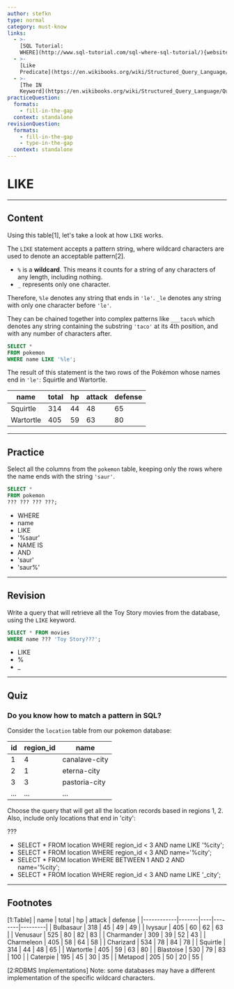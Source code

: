 ```yaml
---
author: stefkn
type: normal
category: must-know
links:
  - >-
    [SQL Tutorial:
    WHERE](http://www.sql-tutorial.com/sql-where-sql-tutorial/){website}
  - >-
    [Like
    Predicate](https://en.wikibooks.org/wiki/Structured_Query_Language/Like_Predicate){website}
  - >-
    [The IN
    Keyword](https://en.wikibooks.org/wiki/Structured_Query_Language/Quantified_Comparison#IN){website}
practiceQuestion:
  formats:
    - fill-in-the-gap
  context: standalone
revisionQuestion:
  formats:
    - fill-in-the-gap
    - type-in-the-gap
  context: standalone
---
```


# LIKE


---

## Content

Using this table[1], let's take a look at how `LIKE` works.

The `LIKE` statement accepts a pattern string, where wildcard characters are used to denote an acceptable pattern[2].

- `%` is a **wildcard**. This means it counts for a string of any characters of any length, including nothing.
- `_` represents only one character.

Therefore, `%le` denotes any string that ends in `'le'`. `_le` denotes any string with only one character before `'le'`. 

They can be chained together into complex patterns like `___taco%` which denotes any string containing the substring `'taco'` at its 4th position, and with any number of characters after.

```sql
SELECT *
FROM pokemon
WHERE name LIKE '%le';
```

The result of this statement is the two rows of the Pokémon whose names end in `'le'`: Squirtle and Wartortle.

| name      | total | hp | attack | defense |
| --------- | ----- | -- | ------ | ------- |
| Squirtle  | 314   | 44 | 48     | 65      |
| Wartortle | 405   | 59 | 63     | 80      |


---

## Practice

Select all the columns from the `pokemon` table, keeping only the rows where the name ends with the string `'saur'`.

```sql
SELECT * 
FROM pokemon
??? ??? ??? ???;
```

- WHERE
- name
- LIKE
- '%saur'
- NAME IS
- AND
- 'saur'
- 'saur%'


---

## Revision

Write a query that will retrieve all the Toy Story movies from the database, using the `LIKE` keyword.

```sql
SELECT * FROM movies
WHERE name ??? 'Toy Story???';
```

- LIKE
- %
- _


---

## Quiz

### Do you know how to match a pattern in SQL?


Consider the `location` table from our pokemon database:

| id  | region_id | name          |
| --- | --------- | ------------- |
| 1   | 4         | canalave-city |
| 2   | 1         | eterna-city   |
| 3   | 3         | pastoria-city |
| ... | ...       | ...           |

Choose the query that will get all the location records based in regions 1, 2. Also, include only locations that end in 'city':

 ???

- SELECT * FROM location WHERE region_id < 3 AND name LIKE '%city';
- SELECT * FROM location WHERE region_id < 3 AND name='%city';
- SELECT * FROM location WHERE BETWEEN 1 AND 2 AND name='%city';
- SELECT * FROM location WHERE region_id < 3 AND name LIKE '_city';


---

## Footnotes

[1:Table]
| name       | total | hp | attack | defense |
|------------|-------|----|--------|---------|
| Bulbasaur  | 318   | 45 | 49     | 49      |
| Ivysaur    | 405   | 60 | 62     | 63      |
| Venusaur   | 525   | 80 | 82     | 83      |
| Charmander | 309   | 39 | 52     | 43      |
| Charmeleon | 405   | 58 | 64     | 58      |
| Charizard  | 534   | 78 | 84     | 78      |
| Squirtle   | 314   | 44 | 48     | 65      |
| Wartortle  | 405   | 59 | 63     | 80      |
| Blastoise  | 530   | 79 | 83     | 100     |
| Caterpie   | 195   | 45 | 30     | 35      |
| Metapod    | 205   | 50 | 20     | 55      |

[2:RDBMS Implementations]
Note: some databases may have a different implementation of the specific wildcard characters.
